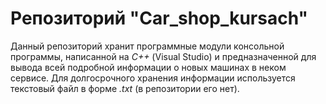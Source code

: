 # Репозиторий "Car_shop_kursach"

Данный репозиторий хранит программные модули консольной программы, написанной на *С++* (Visual Studio) и предназначенной для вывода всей подробной информации о новых машинах в неком сервисе. 
Для долгосрочного хранения информации используется текстовый файл в форме *.txt* (в репозитории его нет).
